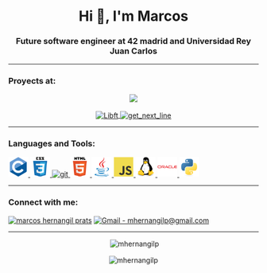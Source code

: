 <h1 align="center">Hi 👋, I'm Marcos</h1>
<h3 align="center">Future software engineer at 42 madrid and Universidad Rey Juan Carlos</h3>

***

<h3 align="left">Proyects at:</h3>
<p align="center"><a style="height: 100px; width: 220px" href="https://www.42madrid.com/" target="_blank"><img src="https://user-images.githubusercontent.com/123759990/222993404-2dc071b5-56c4-4f94-8ba0-2dfb486e93e3.png""></a></p>
<div align="center" style="display: inline_block">
  <a href="https://github.com/mhernangilp/Libft" target="_blank"> <img align="center" alt="Libft"  height="100" src="https://user-images.githubusercontent.com/123759990/222992943-816974fc-0048-4e9d-a50f-ddece0633b42.png"> </a>
  <a href="https://github.com/mhernangilp/get_next_line" target="_blank"><img align="center" alt="get_next_line"  height="100" src="https://user-images.githubusercontent.com/123759990/222993022-6acab917-6074-4014-a84a-dc94e7bb547d.png">  </a>
</div>

***

<h3 align="left">Languages and Tools:</h3>
<p align="left"> <a href="https://www.cprogramming.com/" target="_blank" rel="noreferrer"> <img src="https://raw.githubusercontent.com/devicons/devicon/master/icons/c/c-original.svg" alt="c" width="40" height="40"/> </a> <a href="https://www.w3schools.com/css/" target="_blank" rel="noreferrer"> <img src="https://raw.githubusercontent.com/devicons/devicon/master/icons/css3/css3-original-wordmark.svg" alt="css3" width="40" height="40"/> </a> <a href="https://git-scm.com/" target="_blank" rel="noreferrer"> <img src="https://www.vectorlogo.zone/logos/git-scm/git-scm-icon.svg" alt="git" width="40" height="40"/> </a> <a href="https://www.w3.org/html/" target="_blank" rel="noreferrer"> <img src="https://raw.githubusercontent.com/devicons/devicon/master/icons/html5/html5-original-wordmark.svg" alt="html5" width="40" height="40"/> </a> <a href="https://www.java.com" target="_blank" rel="noreferrer"> <img src="https://raw.githubusercontent.com/devicons/devicon/master/icons/java/java-original.svg" alt="java" width="40" height="40"/> </a> <a href="https://developer.mozilla.org/en-US/docs/Web/JavaScript" target="_blank" rel="noreferrer"> <img src="https://raw.githubusercontent.com/devicons/devicon/master/icons/javascript/javascript-original.svg" alt="javascript" width="40" height="40"/> </a> <a href="https://www.linux.org/" target="_blank" rel="noreferrer"> <img src="https://raw.githubusercontent.com/devicons/devicon/master/icons/linux/linux-original.svg" alt="linux" width="40" height="40"/> </a> <a href="https://www.oracle.com/" target="_blank" rel="noreferrer"> <img src="https://raw.githubusercontent.com/devicons/devicon/master/icons/oracle/oracle-original.svg" alt="oracle" width="40" height="40"/> </a> <a href="https://www.python.org" target="_blank" rel="noreferrer"> <img src="https://raw.githubusercontent.com/devicons/devicon/master/icons/python/python-original.svg" alt="python" width="40" height="40"/> </a> </p>
  
***
  
<h3 align="left">Connect with me:</h3>
<p align="left">
<a href="https://es.linkedin.com/in/marcos-hernangil-prats" target="blank"><img align="center" src="https://user-images.githubusercontent.com/123759990/222994365-8c9ef309-74ba-45a9-9861-46de0ec26e9e.png" alt="marcos hernangil prats" height="40"/></a>
<a href = "mailto:mhernangilp@gmail.com"> <img align="center" alt="Gmail - mhernangilp@gmail.com" height="40" src="https://user-images.githubusercontent.com/123759990/222994251-7e585b2a-9a37-4822-aa98-5fed2a30cc58.png"></a>
</p>
   
***
  
<p align="center">&nbsp;<img align="center" src="https://github-readme-stats.vercel.app/api?username=mhernangilp&show_icons=true&theme=transparent" alt="mhernangilp" /></p>
<p align="center"><img align="center" src="https://github-readme-streak-stats.herokuapp.com/?user=mhernangilp&show_icons=true&theme=transparent" alt="mhernangilp" /></p>
